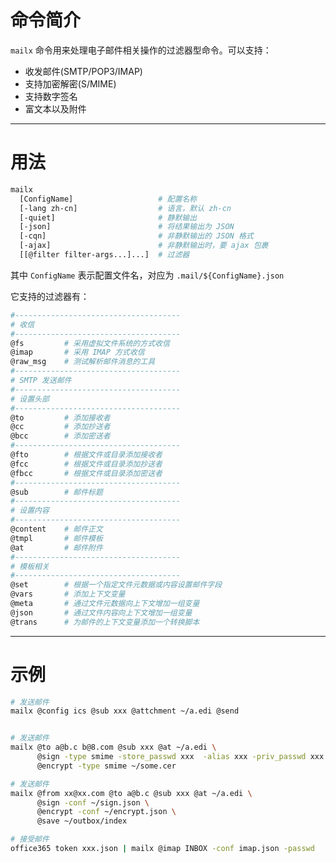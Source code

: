 # 命令简介 

`mailx` 命令用来处理电子邮件相关操作的过滤器型命令。可以支持：

- 收发邮件(SMTP/POP3/IMAP)
- 支持加密解密(S/MIME)
- 支持数字签名
- 富文本以及附件

-------------------------------------------------------------
# 用法


```bash
mailx 
  [ConfigName]                   # 配置名称
  [-lang zh-cn]                  # 语言，默认 zh-cn
  [-quiet]                       # 静默输出
  [-json]                        # 将结果输出为 JSON
  [-cqn]                         # 非静默输出的 JSON 格式
  [-ajax]                        # 非静默输出时，要 ajax 包裹
  [[@filter filter-args...]...]  # 过滤器
```

其中 `ConfigName` 表示配置文件名，对应为 `.mail/${ConfigName}.json`


它支持的过滤器有：

```bash
#-------------------------------------
# 收信
#-------------------------------------
@fs         # 采用虚拟文件系统的方式收信
@imap       # 采用 IMAP 方式收信
@raw_msg    # 测试解析邮件消息的工具
#-------------------------------------
# SMTP 发送邮件
#-------------------------------------
# 设置头部
#-------------------------------------
@to         # 添加接收者
@cc         # 添加抄送者
@bcc        # 添加密送者
#-------------------------------------
@fto        # 根据文件或目录添加接收者
@fcc        # 根据文件或目录添加抄送者
@fbcc       # 根据文件或目录添加密送者
#-------------------------------------
@sub        # 邮件标题
#-------------------------------------
# 设置内容
#-------------------------------------
@content    # 邮件正文
@tmpl       # 邮件模板
@at         # 邮件附件
#-------------------------------------
# 模板相关
#-------------------------------------
@set        # 根据一个指定文件元数据或内容设置邮件字段
@vars       # 添加上下文变量
@meta       # 通过文件元数据向上下文增加一组变量
@json       # 通过文件内容向上下文增加一组变量
@trans      # 为邮件的上下文变量添加一个转换脚本
```

-------------------------------------------------------------
# 示例

```bash 
# 发送邮件
mailx @config ics @sub xxx @attchment ~/a.edi @send


# 发送邮件
mailx @to a@b.c b@8.com @sub xxx @at ~/a.edi \
      @sign -type smime -store_passwd xxx  -alias xxx -priv_passwd xxx ~/path.store.pfx \
      @encrypt -type smime ~/some.cer

# 发送邮件
mailx @from xx@xx.com @to a@b.c @sub xxx @at ~/a.edi \
      @sign -conf ~/sign.json \
      @encrypt -conf ~/encrypt.json \
      @save ~/outbox/index

# 接受邮件
office365 token xxx.json | mailx @imap INBOX -conf imap.json -passwd 
```
